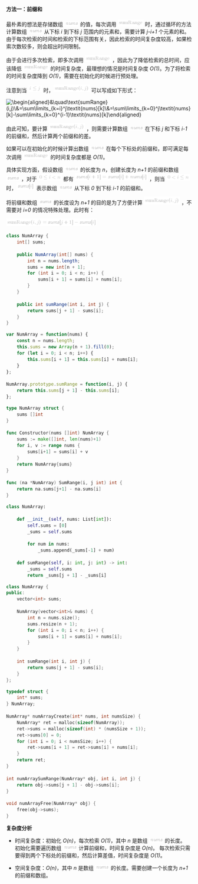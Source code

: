 #### 方法一：前缀和

最朴素的想法是存储数组 ![\textit{nums} ](./p__textit{nums}_.png)  的值，每次调用 ![\text{sumRange} ](./p__text{sumRange}_.png)  时，通过循环的方法计算数组 ![\textit{nums} ](./p__textit{nums}_.png)  从下标 *i* 到下标 *j* 范围内的元素和，需要计算 *j-i+1* 个元素的和。由于每次检索的时间和检索的下标范围有关，因此检索的时间复杂度较高，如果检索次数较多，则会超出时间限制。

由于会进行多次检索，即多次调用 ![\text{sumRange} ](./p__text{sumRange}_.png) ，因此为了降低检索的总时间，应该降低 ![\text{sumRange} ](./p__text{sumRange}_.png)  的时间复杂度，最理想的情况是时间复杂度 *O(1)*。为了将检索的时间复杂度降到 *O(1)*，需要在初始化的时候进行预处理。

注意到当 ![i\lej ](./p__i_le_j_.png)  时，![\text{sumRange}(i,j) ](./p__text{sumRange}_i,j__.png)  可以写成如下形式：

![\begin{aligned}&\quad\\text{sumRange}(i,j)\\&=\sum\limits_{k=i}^j\textit{nums}\[k\]\\&=\sum\limits_{k=0}^j\textit{nums}\[k\]-\sum\limits_{k=0}^{i-1}\textit{nums}\[k\]\end{aligned} ](./p___begin{aligned}_&quad__text{sumRange}_i,j___&=sumlimits_{k=i}^j_textit{nums}_k___&=_sumlimits_{k=0}^j_textit{nums}_k__-_sumlimits_{k=0}^{i-1}_textit{nums}_k__end{aligned}__.png) 

由此可知，要计算 ![\text{sumRange}(i,j) ](./p__text{sumRange}_i,j__.png) ，则需要计算数组 ![\textit{nums} ](./p__textit{nums}_.png)  在下标 *j* 和下标 *i-1* 的前缀和，然后计算两个前缀和的差。

如果可以在初始化的时候计算出数组 ![\textit{nums} ](./p__textit{nums}_.png)  在每个下标处的前缀和，即可满足每次调用 ![\text{sumRange} ](./p__text{sumRange}_.png)  的时间复杂度都是 *O(1)*。

具体实现方面，假设数组 ![\textit{nums} ](./p__textit{nums}_.png)  的长度为 *n*，创建长度为 *n+1* 的前缀和数组 ![\textit{sums} ](./p__textit{sums}_.png) ，对于 ![0\lei<n ](./p__0_le_i_n_.png)  都有 ![\textit{sums}\[i+1\]=\textit{sums}\[i\]+\textit{nums}\[i\] ](./p__textit{sums}_i+1_=textit{sums}_i_+textit{nums}_i__.png) ，则当 ![0<i\len ](./p__0_i_le_n_.png)  时，![\textit{sums}\[i\] ](./p__textit{sums}_i__.png)  表示数组 ![\textit{nums} ](./p__textit{nums}_.png)  从下标 *0* 到下标 *i-1* 的前缀和。

将前缀和数组 ![\textit{sums} ](./p__textit{sums}_.png)  的长度设为 *n+1* 的目的是为了方便计算 ![\text{sumRange}(i,j) ](./p__text{sumRange}_i,j__.png) ，不需要对 *i=0* 的情况特殊处理。此时有：

![\text{sumRange}(i,j)=\textit{sums}\[j+1\]-\textit{sums}\[i\] ](./p__text{sumRange}_i,j_=textit{sums}_j+1_-textit{sums}_i__.png) 

```Java [sol1-Java]
class NumArray {
    int[] sums;

    public NumArray(int[] nums) {
        int n = nums.length;
        sums = new int[n + 1];
        for (int i = 0; i < n; i++) {
            sums[i + 1] = sums[i] + nums[i];
        }
    }
    
    public int sumRange(int i, int j) {
        return sums[j + 1] - sums[i];
    }
}
```

```JavaScript [sol1-JavaScript]
var NumArray = function(nums) {
    const n = nums.length;
    this.sums = new Array(n + 1).fill(0);
    for (let i = 0; i < n; i++) {
        this.sums[i + 1] = this.sums[i] + nums[i];
    }
};

NumArray.prototype.sumRange = function(i, j) {
    return this.sums[j + 1] - this.sums[i];
};
```

```go [sol1-Golang]
type NumArray struct {
    sums []int
}

func Constructor(nums []int) NumArray {
    sums := make([]int, len(nums)+1)
    for i, v := range nums {
        sums[i+1] = sums[i] + v
    }
    return NumArray{sums}
}

func (na *NumArray) SumRange(i, j int) int {
    return na.sums[j+1] - na.sums[i]
}
```

```Python [sol1-Python3]
class NumArray:

    def __init__(self, nums: List[int]):
        self.sums = [0]
        _sums = self.sums

        for num in nums:
            _sums.append(_sums[-1] + num)

    def sumRange(self, i: int, j: int) -> int:
        _sums = self.sums
        return _sums[j + 1] - _sums[i]
```

```C++ [sol1-C++]
class NumArray {
public:
    vector<int> sums;

    NumArray(vector<int>& nums) {
        int n = nums.size();
        sums.resize(n + 1);
        for (int i = 0; i < n; i++) {
            sums[i + 1] = sums[i] + nums[i];
        }
    }

    int sumRange(int i, int j) {
        return sums[j + 1] - sums[i];
    }
};
```

```C [sol1-C]
typedef struct {
    int* sums;
} NumArray;

NumArray* numArrayCreate(int* nums, int numsSize) {
    NumArray* ret = malloc(sizeof(NumArray));
    ret->sums = malloc(sizeof(int) * (numsSize + 1));
    ret->sums[0] = 0;
    for (int i = 0; i < numsSize; i++) {
        ret->sums[i + 1] = ret->sums[i] + nums[i];
    }
    return ret;
}

int numArraySumRange(NumArray* obj, int i, int j) {
    return obj->sums[j + 1] - obj->sums[i];
}

void numArrayFree(NumArray* obj) {
    free(obj->sums);
}
```

**复杂度分析**

- 时间复杂度：初始化 *O(n)*，每次检索 *O(1)*，其中 *n* 是数组 ![\textit{nums} ](./p__textit{nums}_.png)  的长度。
  初始化需要遍历数组 ![\textit{nums} ](./p__textit{nums}_.png)  计算前缀和，时间复杂度是 *O(n)*。
  每次检索只需要得到两个下标处的前缀和，然后计算差值，时间复杂度是 *O(1)*。

- 空间复杂度：*O(n)*，其中 *n* 是数组 ![\textit{nums} ](./p__textit{nums}_.png)  的长度。需要创建一个长度为 *n+1* 的前缀和数组。